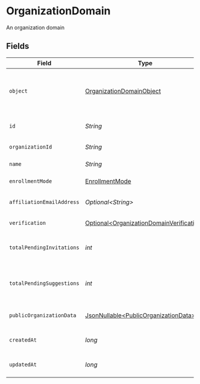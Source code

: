 # OrganizationDomain

An organization domain


## Fields

| Field                                                                                                               | Type                                                                                                                | Required                                                                                                            | Description                                                                                                         |
| ------------------------------------------------------------------------------------------------------------------- | ------------------------------------------------------------------------------------------------------------------- | ------------------------------------------------------------------------------------------------------------------- | ------------------------------------------------------------------------------------------------------------------- |
| `object`                                                                                                            | [OrganizationDomainObject](../../models/components/OrganizationDomainObject.md)                                     | :heavy_check_mark:                                                                                                  | String representing the object's type. Objects of the same type share the same value. Always `organization_domain`<br/> |
| `id`                                                                                                                | *String*                                                                                                            | :heavy_check_mark:                                                                                                  | Unique identifier for the organization domain                                                                       |
| `organizationId`                                                                                                    | *String*                                                                                                            | :heavy_check_mark:                                                                                                  | Unique identifier for the organization                                                                              |
| `name`                                                                                                              | *String*                                                                                                            | :heavy_check_mark:                                                                                                  | Name of the organization domain                                                                                     |
| `enrollmentMode`                                                                                                    | [EnrollmentMode](../../models/components/EnrollmentMode.md)                                                         | :heavy_check_mark:                                                                                                  | Mode of enrollment for the domain                                                                                   |
| `affiliationEmailAddress`                                                                                           | *Optional\<String>*                                                                                                 | :heavy_check_mark:                                                                                                  | Affiliation email address for the domain, if available.                                                             |
| `verification`                                                                                                      | [Optional\<OrganizationDomainVerification>](../../models/components/OrganizationDomainVerification.md)              | :heavy_check_mark:                                                                                                  | Verification details for the domain                                                                                 |
| `totalPendingInvitations`                                                                                           | *int*                                                                                                               | :heavy_check_mark:                                                                                                  | Total number of pending invitations associated with this domain                                                     |
| `totalPendingSuggestions`                                                                                           | *int*                                                                                                               | :heavy_check_mark:                                                                                                  | Total number of pending suggestions associated with this domain                                                     |
| `publicOrganizationData`                                                                                            | [JsonNullable\<PublicOrganizationData>](../../models/components/PublicOrganizationData.md)                          | :heavy_minus_sign:                                                                                                  | Public organization data associated with this domain                                                                |
| `createdAt`                                                                                                         | *long*                                                                                                              | :heavy_check_mark:                                                                                                  | Unix timestamp when the domain was created                                                                          |
| `updatedAt`                                                                                                         | *long*                                                                                                              | :heavy_check_mark:                                                                                                  | Unix timestamp of the last update to the domain                                                                     |